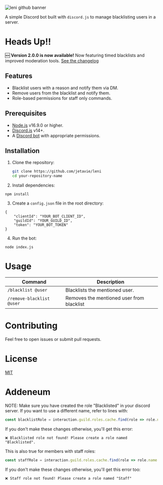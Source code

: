 ![leni github banner](https://github.com/user-attachments/assets/761a9c7d-cff8-4636-9cea-67e3d432987d)

A simple Discord bot built with `discord.js` to manage blacklisting users in a server.

# Heads Up!!
🆕 **Version 2.0.0 is now available!** Now featuring timed blacklists and improved moderation tools. [See the changelog](./CHANGELOG.md)

## Features
- Blacklist users with a reason and notify them via DM.
- Remove users from the blacklist and notify them.
- Role-based permissions for staff only commands.

## Prerequisites
- [Node.js](https://nodejs.org/en/) v16.9.0 or higher.
- [Discord.js](https://discord.js.org) v14+.
- A [Discord bot](https://discord.com/developers/applications) with appropriate permissions.

## Installation

1. Clone the repository:
   ```bash
   git clone https://github.com/jetavie/leni
   cd your-repository-name
2. Install dependencies:
```
npm install
```
3. Create a `config.json` file in the root directory:
```
{
    "clientId": "YOUR_BOT_CLIENT_ID",
    "guildId": "YOUR_GUILD_ID",
    "token": "YOUR_BOT_TOKEN"
}
```

4. Run the bot:
```
node index.js
```

# Usage

| Command       | Description                           |
| ------------- | ------------------------------------- |
| `/blacklist @user`  | Blacklists the mentioned user.    |
| `/remove-blacklist @user`   | 	Removes the mentioned user from blacklist |

# Contributing
Feel free to open issues or submit pull requests.

# License
[MIT](https://opensource.org/license/MIT)

# Addeneum

NOTE: Make sure you have created the role "Blacklisted" in your discord server. If you want to use a different name, refer to lines with:
```discord.js
const blacklistRole = interaction.guild.roles.cache.find(role => role.name === 'Blacklisted');
```
If you don't make these changes otherwise, you'll get this error:

`❌ Blacklisted role not found! Please create a role named "Blacklisted".`

This is also true for members with staff roles:

```discord.js
const staffRole = interaction.guild.roles.cache.find(role => role.name === 'Staff'); 
```
If you don't make these changes otherwise, you'll get this error too:

`❌ Staff role not found! Please create a role named "Staff"`


